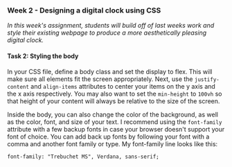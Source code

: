 ### Week 2 - Designing a digital clock using CSS

*In this week's assignment, students will build off of last weeks work and style their existing webpage to produce a more aesthetically pleasing digital clock.*

#### Task 2: Styling the body

In your CSS file, define a body class and set the display to flex.  This will make sure all elements fit the screen appropriately. Next, use the `justify-content`  and `align-items` attributes to center your items on the y axis and the x axis respectively. You may also want to set the `min-height` to `100vh` so that height of your content will always be relative to the size of the screen.

Inside the body, you can also change the color of the background, as well as the color, font, and size of your text.  I recommend using the `font-family` attribute with a few backup fonts in case your browser doesn't support your font of choice.  You can add back up fonts by following your font with a comma and another font family or type. My font-family line looks like this:

`font-family: "Trebuchet MS", Verdana, sans-serif;`

